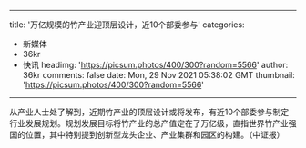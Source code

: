 
---
title: '万亿规模的竹产业迎顶层设计，近10个部委参与'
categories: 
 - 新媒体
 - 36kr
 - 快讯
headimg: 'https://picsum.photos/400/300?random=5566'
author: 36kr
comments: false
date: Mon, 29 Nov 2021 05:38:02 GMT
thumbnail: 'https://picsum.photos/400/300?random=5566'
---

<div>   
从产业人士处了解到，近期竹产业的顶层设计或将发布，有近10个部委参与制定行业发展规划。规划发展目标将竹产业的总产值定在了万亿级，直指世界竹产业强国的位置，其中特别提到创新型龙头企业、产业集群和园区的构建。（中证报）  
</div>
            